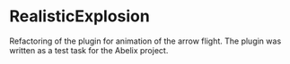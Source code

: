 # RealisticExplosion
Refactoring of the plugin for animation of the arrow flight. The plugin was written as a test task for the Abelix project.